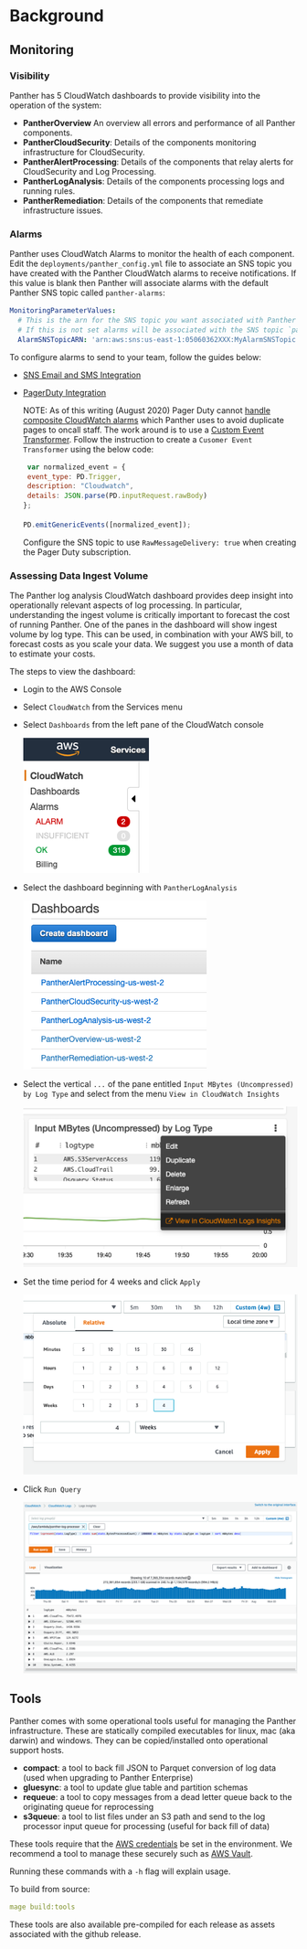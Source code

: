 # Background

## Monitoring 

### Visibility
Panther has 5 CloudWatch dashboards to provide visibility into the operation of the system:

- **PantherOverview** An overview all errors and performance of all Panther components.
- **PantherCloudSecurity**: Details of the components monitoring infrastructure for CloudSecurity.
- **PantherAlertProcessing**: Details of the components that relay alerts for CloudSecurity and Log Processing.
- **PantherLogAnalysis**: Details of the components processing logs and running rules.
- **PantherRemediation**: Details of the components that remediate infrastructure issues.


### Alarms
Panther uses CloudWatch Alarms to monitor the health of each component. Edit the `deployments/panther_config.yml`
file to associate an SNS topic you have created with the Panther CloudWatch alarms to receive notifications. If this value is
blank then Panther will associate alarms with the default Panther SNS topic called `panther-alarms`:

```yaml
MonitoringParameterValues:
  # This is the arn for the SNS topic you want associated with Panther system alarms.
  # If this is not set alarms will be associated with the SNS topic `panther-alarms`.
  AlarmSNSTopicARN: 'arn:aws:sns:us-east-1:05060362XXX:MyAlarmSNSTopic'
```

To configure alarms to send to your team, follow the guides below:

- [SNS Email and SMS Integration](https://docs.aws.amazon.com/sns/latest/dg/sns-user-notifications.html)
- [PagerDuty Integration](https://support.pagerduty.com/docs/aws-cloudwatch-integration-guide)

    NOTE: As of this writing (August 2020) Pager Duty cannot 
    [handle composite CloudWatch alarms](https://community.pagerduty.com/forum/t/composite-alarm-in-cloudwatch-not-triggering-pd-integration/1798)
    which Panther uses to avoid duplicate pages to oncall staff.
    The work around is to use a [Custom Event Transformer](https://www.pagerduty.com/docs/guides/custom-event-transformer/).
    Follow the instruction to create a `Cusomer Event Transformer` using the below code:
    ```javascript
     var normalized_event = {
     event_type: PD.Trigger,
     description: "Cloudwatch",
     details: JSON.parse(PD.inputRequest.rawBody)
    };
    
    PD.emitGenericEvents([normalized_event]);
    ```
  Configure the SNS topic to use `RawMessageDelivery: true` when creating the Pager Duty subscription.

### Assessing Data Ingest Volume
The Panther log analysis CloudWatch dashboard provides deep insight into operationally relevant aspects of log processing.
In particular, understanding the ingest volume is critically important to forecast the cost of running Panther.
One of the panes in the dashboard will show ingest volume by log type. This can be used, in combination with your AWS bill,
to forecast costs as you scale your data. We suggest you use a month of data to estimate your costs. 

The steps to view the dashboard:
* Login to the AWS Console
* Select `CloudWatch` from the Services menu
* Select `Dashboards` from the left pane of the CloudWatch console 

    ![](../.gitbook/assets/operations/cloudwatch-dashboards.png)
* Select the dashboard beginning with `PantherLogAnalysis`

    ![](../.gitbook/assets/operations/cloudwatch-dashboards-log-analysis.png)
* Select the vertical `...` of the pane entitled `Input MBytes (Uncompressed) by Log Type` and select from the menu `View in CloudWatch Insights`

    ![](../.gitbook/assets/operations/cloudwatch-dashboards-log-analysis-input-select.png)
* Set the time period for 4 weeks and click `Apply`

    ![](../.gitbook/assets/operations/cloudwatch-dashboards-log-analysis-input-select-time.png)
* Click `Run Query`

    ![](../.gitbook/assets/operations/cloudwatch-dashboards-log-analysis-input-show.png)

## Tools
Panther comes with some operational tools useful for managing the Panther infrastructure. These are statically compiled
executables for linux, mac (aka darwin) and windows. They can be copied/installed onto operational support hosts. 

* **compact**: a tool to back fill JSON to Parquet conversion of log data (used when upgrading to Panther Enterprise)
* **gluesync**: a tool to update glue table and partition schemas
* **requeue**: a tool to copy messages from a dead letter queue back to the originating queue for reprocessing
* **s3queue**: a tool to list files under an S3 path and send to the log processor input queue for processing (useful for back fill of data)

These tools require that the [AWS credentials](https://docs.aws.amazon.com/sdk-for-go/v1/developer-guide/configuring-sdk.html) 
be set in the environment. We recommend a tool to manage these securely 
such as [AWS Vault](https://github.com/99designs/aws-vault).

Running these commands with a `-h` flag will explain usage.

To build from source:

```yaml
mage build:tools
```

These tools are also available pre-compiled for each release as assets associated with the github release.

